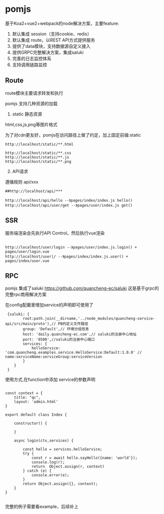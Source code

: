 # pomjs

基于Koa2+vue2+webpack的node解决方案，主要feature:

1. 默认集成 session（支持cookie、redis）
2. 默认集成 route，以REST API方式提供服务
3. 提供了data模块，支持数据源自定义接入
4. 提供GRPC完整解决方案，集成saluki
5. 完善的日志监控体系
6. 支持调用链路监控




## Route

route模块主要请求转发和执行

pomjs 支持几种资源的加载

1. static 静态资源

html,css,js,png等图片格式

为了对cdn更友好，pomjs在访问路径上做了约定，加上固定前缀:static

```
http://localhost/static/**.html

http://localhost/static/**.css
http://localhost/static/**.js
http://localhost/static/**.png
```



2. API请求

遵循规则  api/xxx

```
##http://localhost/api/***

http://localhost/api/hello --》pages/index/index.js hello()
http://localhost/api/user/get --》pages/user/index.js get()

```

## SSR

服务端渲染会先执行API Control，然后执行vue渲染

```

http://localhost/user/login --》pages/user/index.js.login() + pages/user/login.vue
http://localhost/user|/ --》pages/index/index.js.user() + pages/index/user.vue

```

## RPC

pomjs 集成了saluki https://github.com/quancheng-ec/saluki
这是基于grpc的完整rpc商用解决方案

在config配置里增加service的声明即可使用了

```
 {saluki: {
        root:path.join(__dirname,'../node_modules/quancheng-service-api/src/main/proto'),// PB的定义文件路径
        group: 'Default',// 环境分组信息
        host: 'daily.quancheng-ec.com',// saluki的注册中心地址
        port: '8500',//saluki的注册中心端口
        services: {
            helloService: 'com.quancheng.examples.service.HelloService:Default:1.0.0' // name:serviceName:serviceGroup:serviceVersion
        }
    }
 }   

```

使用方式,在function中添加 service的参数声明

```

const context = {
    title: "qc",
    layout: 'admin.html'
}

export default class Index {

    constructor() {

    }

    async login(ctx,services) {

        const hello = services.helloService;
        try {
            const r = await hello.sayHello({name: 'world'});
            console.log(r);
            return  Object.assign(r, context)
        } catch (e) {
            console.error(e);
        }
        return Object.assign({}, context);
    }
}    


```

完整的例子需要看example，后续补上